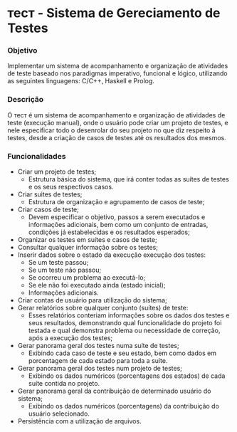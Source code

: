 # тест - Sistema de Gereciamento de Testes

### Objetivo

Implementar um sistema de acompanhamento e organização de atividades de teste baseado nos paradigmas imperativo, funcional e lógico, utilizando as seguintes linguagens: C/C++, Haskell e Prolog.

### Descrição

O тест é um sistema de acompanhamento e organização de atividades de teste (execução manual), onde o usuário pode criar um projeto de testes, e nele especificar todo o desenrolar do seu projeto no que diz respeito à testes, desde a criação de casos de testes até os resultados dos mesmos.

### Funcionalidades

- Criar um projeto de testes;
  - Estrutura básica do sistema, que irá conter todas as suítes de testes e os seus respectivos casos.
- Criar suites de testes;
  - Estrutura de organização e agrupamento de casos de teste;
- Criar casos de teste;
  - Devem especificar o objetivo, passos a serem executados e informações adicionais, bem como um conjunto de entradas, condições já estabelecidas e os resultados esperados;
- Organizar os testes em suítes e casos de teste;
- Consultar qualquer informação sobre os testes;
- Inserir dados sobre o estado da execução execução dos testes:
  - Se um teste passou;
  - Se um teste não passou;
  - Se ocorreu um problema ao executá-lo;
  - Se ele não foi executado ainda (estado inicial);
  - Informações adicionais.
- Criar contas de usuário para utilização do sistema;
- Gerar relatórios sobre qualquer conjunto (suítes) de teste:
  - Esses relatórios conteriam informações sobre os dados dos testes e seus resultados, demonstrando qual funcionalidade do projeto foi testada e qual demonstra problema ou necessidade de correção, após a execução dos testes;
- Gerar panorama geral dos testes numa suíte de testes;
  - Exibindo cada caso de teste e seu estado, bem como dados em porcentagem de cada estado para toda a suíte.
- Gerar panorama geral dos testes num projeto de testes;
  - Exibindo os dados numéricos (porcentagens dos estados) de cada suíte contida no projeto.
- Gerar panorama geral da contribuição de determinado usuário do sistema;
  - Exibindo os dados numéricos (porcentagens) da contribuição do usuário selecionado.
- Persistência com a utilização de arquivos.

